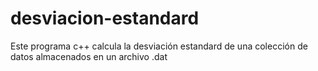# desviacion-estandard
Este programa c++ calcula la desviación estandard de una colección de datos almacenados en un archivo .dat
